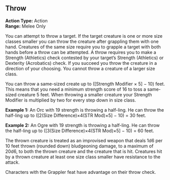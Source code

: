 ## Throw

**Action Type:** Action  
**Range:** Melee Only

You can attempt to throw a target. If the target creature is one or more size classes smaller you can throw the creature after grappling them with one hand. Creatures of the same size require you to grapple a target with both hands before a throw can be attempted. A throw requires you to make a Strength (Athletics) check contested by your target’s Strength (Athletics) or Dexterity (Acrobatics) check. If you succeed you throw the creature in a direction of your choosing. You cannot throw a creature of a larger size class.

You can throw a same-sized create up to ([Strength Modifier × 5] − 10) feet. This means that you need a minimum strength score of 16 to toss a same-sized creature 5 feet. When throwing a smaller creature your Strength Modifier is multiplied by two for every step down in size class.

**Example 1:** An Orc with 19 strength is throwing a half-ling. He can throw the half-ling up to ([2(Size Difference)×4(STR Mod)×5] − 10) = 30 feet.

**Example 2:** An Ogre with 19 strength is throwing a half-ling. He can throw the half-ling up to ([3(Size Difference)×4(STR Mod)×5] − 10) = 60 feet.

The thrown creature is treated as an improvised weapon that deals 1d6 per 10 feet thrown (rounded down) bludgeoning damage, to a maximum of 20d6, to both the thrown creature and the creature that is hit. Creatures hit by a thrown creature at least one size class smaller have resistance to the attack.

Characters with the Grappler feat have advantage on their throw check.